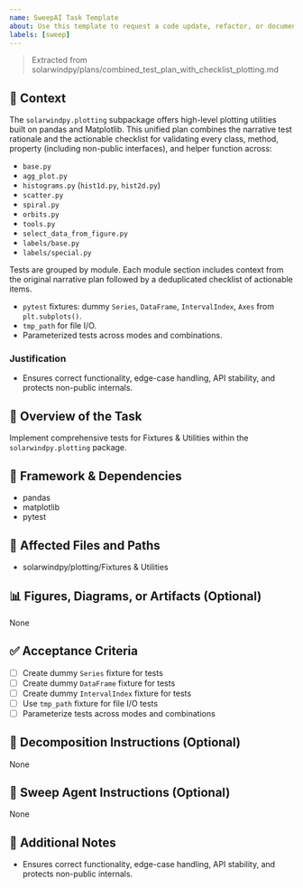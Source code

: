```yaml
---
name: SweepAI Task Template
about: Use this template to request a code update, refactor, or documentation change via SweepAI.
labels: [sweep]
---
```


> Extracted from solarwindpy/plans/combined_test_plan_with_checklist_plotting.md

## 🧠 Context

The `solarwindpy.plotting` subpackage offers high-level plotting utilities built on pandas
and Matplotlib. This unified plan combines the narrative test rationale and the
actionable checklist for validating every class, method, property (including non-public
interfaces), and helper function across:

- `base.py`
- `agg_plot.py`
- `histograms.py` (`hist1d.py`, `hist2d.py`)
- `scatter.py`
- `spiral.py`
- `orbits.py`
- `tools.py`
- `select_data_from_figure.py`
- `labels/base.py`
- `labels/special.py`

Tests are grouped by module. Each module section includes context from the original
narrative plan followed by a deduplicated checklist of actionable items.

- `pytest` fixtures: dummy `Series`, `DataFrame`, `IntervalIndex`, `Axes` from
  `plt.subplots()`.
- `tmp_path` for file I/O.
- Parameterized tests across modes and combinations.

### Justification

- Ensures correct functionality, edge-case handling, API stability, and protects
  non-public internals.

## 🎯 Overview of the Task

Implement comprehensive tests for Fixtures & Utilities within the `solarwindpy.plotting` package.

## 🔧 Framework & Dependencies

- pandas
- matplotlib
- pytest

## 📂 Affected Files and Paths

- solarwindpy/plotting/Fixtures & Utilities

## 📊 Figures, Diagrams, or Artifacts (Optional)

None

## ✅ Acceptance Criteria

- [ ] Create dummy `Series` fixture for tests
- [ ] Create dummy `DataFrame` fixture for tests
- [ ] Create dummy `IntervalIndex` fixture for tests
- [ ] Use `tmp_path` fixture for file I/O tests
- [ ] Parameterize tests across modes and combinations

## 🧩 Decomposition Instructions (Optional)

None

## 🤖 Sweep Agent Instructions (Optional)

None

## 💬 Additional Notes

- Ensures correct functionality, edge-case handling, API stability, and protects
  non-public internals.
